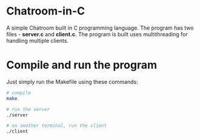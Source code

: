 # Chatroom-in-C

A simple Chatroom built in C programming language. The program has two files - <b>server.c</b> and <b>client.c</b>. The program is built uses multithreading for handling multiple clients.

# Compile and run the program

Just simply run the Makefile using these commands:

```bash
# compile
make

# run the server
./server

# on another terminal, run the client
./client
```
